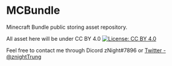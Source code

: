 # MCBundle
Minecraft Bundle public storing asset repository.

All asset here will be under CC BY 4.0 
[![License: CC BY 4.0](https://img.shields.io/badge/License-CC_BY_4.0-lightgrey.svg)](https://creativecommons.org/licenses/by/4.0/)

Feel free to contact me through Dicord zNight#7896 or [Twitter - @znightTrung](https://twitter.com/znightTrung)
